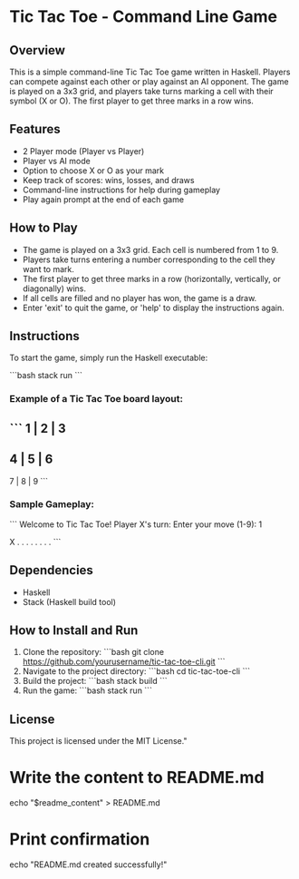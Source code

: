# Tic Tac Toe - Command Line Game

## Overview
This is a simple command-line Tic Tac Toe game written in Haskell. Players can compete against each other or play against an AI opponent. The game is played on a 3x3 grid, and players take turns marking a cell with their symbol (X or O). The first player to get three marks in a row wins.

## Features
- 2 Player mode (Player vs Player)
- Player vs AI mode
- Option to choose X or O as your mark
- Keep track of scores: wins, losses, and draws
- Command-line instructions for help during gameplay
- Play again prompt at the end of each game

## How to Play
- The game is played on a 3x3 grid. Each cell is numbered from 1 to 9.
- Players take turns entering a number corresponding to the cell they want to mark.
- The first player to get three marks in a row (horizontally, vertically, or diagonally) wins.
- If all cells are filled and no player has won, the game is a draw.
- Enter 'exit' to quit the game, or 'help' to display the instructions again.

## Instructions
To start the game, simply run the Haskell executable:

\`\`\`bash
stack run
\`\`\`

### Example of a Tic Tac Toe board layout:

\`\`\`
1 | 2 | 3
---------
4 | 5 | 6
---------
7 | 8 | 9
\`\`\`

### Sample Gameplay:

\`\`\`
Welcome to Tic Tac Toe!
Player X's turn:
Enter your move (1-9): 1

X . .
. . .
. . .
\`\`\`

## Dependencies
- Haskell
- Stack (Haskell build tool)

## How to Install and Run
1. Clone the repository:
   \`\`\`bash
   git clone https://github.com/yourusername/tic-tac-toe-cli.git
   \`\`\`
2. Navigate to the project directory:
   \`\`\`bash
   cd tic-tac-toe-cli
   \`\`\`
3. Build the project:
   \`\`\`bash
   stack build
   \`\`\`
4. Run the game:
   \`\`\`bash
   stack run
   \`\`\`

## License
This project is licensed under the MIT License."

# Write the content to README.md
echo "$readme_content" > README.md

# Print confirmation
echo "README.md created successfully!"